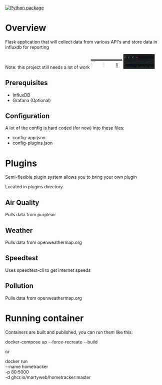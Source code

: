 [![Python package](https://github.com/martyweb/hometracker/actions/workflows/workflow.yml/badge.svg)](https://github.com/martyweb/hometracker/actions/workflows/workflow.yml)

# Overview
Flask application that will collect data from various API's and store data in influxdb for reporting

Note: this project still needs a lot of work
<img src="/static/images/home_screen.png" width=100 alt="Home Screen">
<img src="/static/images/grafana_sample.png" width=100 alt="Grafana Sample">

## Prerequisites
- InfluxDB
- Grafana (Optional) 

## Configuration
A lot of the config is hard coded (for now) into these files:
- config-app.json
- config-plugins.json

# Plugins
Semi-flexible plugin system allows you to bring your own plugin

Located in plugins directory

## Air Quality
Pulls data from purpleair

## Weather
Pulls data from openweathermap.org

## Speedtest
Uses speedtest-cli to get internet speeds

## Pollution
Pulls data from openweathermap.org

# Running container
Containers are built and published, you can run them like this:

docker-compose up --force-recreate --build

or

docker run \
  --name hometracker \
  -p 80:5000 \
  -d ghcr.io/martyweb/hometracker:master